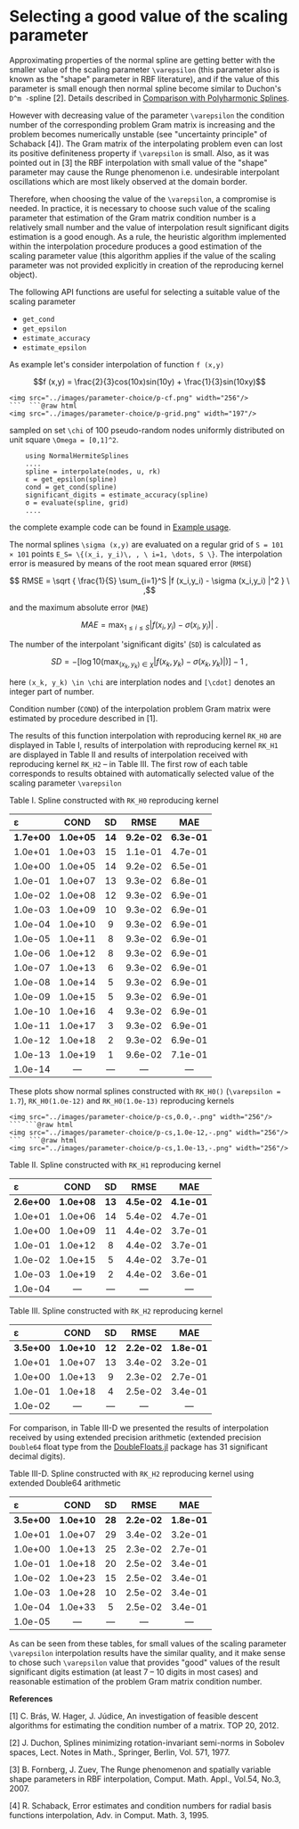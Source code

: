 # Selecting a good value of the scaling parameter
 
Approximating properties of the normal spline are getting better with the smaller value of the scaling parameter ``\varepsilon`` (this parameter also is known as the "shape" parameter in RBF literature), and if the value of this parameter is small enough then normal spline become similar to Duchon's ``D^m -``spline [2]. Details described in
[Comparison with Polyharmonic Splines](https://igorkohan.github.io/NormalHermiteSplines.jl/stable/Relation-to-Polyharmonic-Splines/).

However with decreasing value of the parameter ``\varepsilon`` the condition number of the corresponding problem Gram matrix is increasing and the problem becomes numerically unstable (see "uncertainty principle" of Schaback [4]). The Gram matrix of the interpolating problem even can lost its positive definiteness property if ``\varepsilon`` is small. Also, as it was pointed out in [3] the RBF interpolation with small value of the "shape" parameter may cause the Runge phenomenon i.e. undesirable interpolant oscillations which are most likely observed at the domain border. 

Therefore, when choosing the value of the ``\varepsilon``, a compromise is needed. In practice, it is necessary to choose such value of the scaling parameter that estimation of the Gram matrix condition number is a relatively small number and the value of interpolation result significant digits estimation is a good enough.  As a rule, the heuristic algorithm implemented within the interpolation procedure produces a good estimation of the scaling parameter value (this algorithm applies if the value of the scaling parameter was not provided explicitly in creation of the reproducing kernel object).

The following API functions are useful for selecting a suitable value of the scaling parameter

- ```get_cond```
- ```get_epsilon```
- ```estimate_accuracy```
- ```estimate_epsilon```  

As example let's consider interpolation of function ``f (x,y)``

```math
f (x,y) = \frac{2}{3}cos(10x)sin(10y) + \frac{1}{3}sin(10xy)
```
```@raw html
<img src="../images/parameter-choice/p-cf.png" width="256"/>
```  ```@raw html
<img src="../images/parameter-choice/p-grid.png" width="197"/>
```
sampled on set ``\chi`` of 100 pseudo-random nodes uniformly distributed on unit square ``\Omega = [0,1]^2``.

```
    using NormalHermiteSplines
    ....
    spline = interpolate(nodes, u, rk)
    ε = get_epsilon(spline)
    cond = get_cond(spline)
    significant_digits = estimate_accuracy(spline)
    σ = evaluate(spline, grid)
    ....
```
the complete example code can be found in [Example usage](https://igorkohan.github.io/NormalHermiteSplines.jl/stable/Usage/#D-interpolation-case-2/).

The normal splines ``\sigma (x,y)`` are evaluated on a regular grid of ``S = 101 × 101`` points ``E_S= \{(x_i, y_i)\, , \ i=1, \dots, S \}``. The interpolation error is measured by means of the root mean squared error (``RMSE``)

```math
  RMSE = \sqrt { \frac{1}{S} \sum_{i=1}^S |f (x_i,y_i) - \sigma (x_i,y_i) |^2 } \ ,
```
and the maximum absolute error (``MAE``)
```math
  MAE = \max_{1 \le i \le S} |f (x_i,y_i) - \sigma (x_i,y_i) | \ .
```
The number of the interpolant 'significant digits' (``SD``) is calculated as
```math
SD = -[\log10(\max_{(x_k, y_k) \in \chi} |f (x_k,y_k) - \sigma (x_k,y_k) |)] - 1 \ ,
```
here ``(x_k, y_k) \in \chi`` are interplation nodes and ``[\cdot]`` denotes an integer part of number.

Condition number (``COND``) of the interpolation problem Gram matrix were estimated by procedure described in [1].

The results of this function interpolation with reproducing kernel ```RK_H0``` are displayed in Table I, results of interpolation with reproducing kernel ```RK_H1``` are displayed in Table II and results of interpolation received with reproducing kernel ```RK_H2``` – in Table III. The first row of each table corresponds to results obtained with automatically selected value of the scaling parameter ``\varepsilon``

 

Table I. Spline constructed with ```RK_H0``` reproducing kernel

|     ε      |    COND    |      SD      |     RMSE     |     MAE     |
|:---------- |:----------:|:------------:|:------------:|:-----------:|
|**1.7e+00** | **1.0e+05**|      **14**  |  **9.2e-02** |  **6.3e-01**|
|  1.0e+01   |  1.0e+03   |      15      |   1.1e-01    |   4.7e-01   |
|  1.0e+00   |  1.0e+05   |      14      |   9.2e-02    |   6.5e-01   |
|  1.0e-01   |  1.0e+07   |      13      |   9.3e-02    |   6.8e-01   |
|  1.0e-02   |  1.0e+08   |      12      |   9.3e-02    |   6.9e-01   |
|  1.0e-03   |  1.0e+09   |      10      |   9.3e-02    |   6.9e-01   |
|  1.0e-04   |  1.0e+10   |       9      |   9.3e-02    |   6.9e-01   |
|  1.0e-05   |  1.0e+11   |       8      |   9.3e-02    |   6.9e-01   |
|  1.0e-06   |  1.0e+12   |       8      |   9.3e-02    |   6.9e-01   |
|  1.0e-07   |  1.0e+13   |       6      |   9.3e-02    |   6.9e-01   |
|  1.0e-08   |  1.0e+14   |       5      |   9.3e-02    |   6.9e-01   |
|  1.0e-09   |  1.0e+15   |       5      |   9.3e-02    |   6.9e-01   |
|  1.0e-10   |  1.0e+16   |       4      |   9.3e-02    |   6.9e-01   |
|  1.0e-11   |  1.0e+17   |       3      |   9.3e-02    |   6.9e-01   |
|  1.0e-12   |  1.0e+18   |       2      |   9.3e-02    |   6.9e-01   |
|  1.0e-13   |  1.0e+19   |       1      |   9.6e-02    |   7.1e-01   |
|  1.0e-14   |  —         |       —      |   —          |   —         |

These plots show normal splines constructed with ```RK_H0()``` (``\varepsilon = 1.7``),
```RK_H0(1.0e-12)``` and ```RK_H0(1.0e-13)``` reproducing kernels
```@raw html
<img src="../images/parameter-choice/p-cs,0.0,-.png" width="256"/>
``` ```@raw html
<img src="../images/parameter-choice/p-cs,1.0e-12,-.png" width="256"/>
```  ```@raw html
<img src="../images/parameter-choice/p-cs,1.0e-13,-.png" width="256"/>
```
 

Table II. Spline constructed with ```RK_H1``` reproducing kernel

|     ε      |    COND    |      SD      |     RMSE     |     MAE     |
|:---------- |:----------:|:------------:|:------------:|:-----------:|
|**2.6e+00** | **1.0e+08**|      **13**  |  **4.5e-02** |  **4.1e-01**|
|  1.0e+01   |  1.0e+06   |      14      |   5.4e-02    |   4.7e-01   |
|  1.0e+00   |  1.0e+09   |      11      |   4.4e-02    |   3.7e-01   |
|  1.0e-01   |  1.0e+12   |       8      |   4.4e-02    |   3.7e-01   |
|  1.0e-02   |  1.0e+15   |       5      |   4.4e-02    |   3.7e-01   |
|  1.0e-03   |  1.0e+19   |       2      |   4.4e-02    |   3.6e-01   |
|  1.0e-04   |  —         |       —      |   —          |   —         |

 

Table III. Spline constructed with ```RK_H2``` reproducing kernel

|     ε      |    COND    |      SD      |     RMSE     |     MAE     |
|:---------- |:----------:|:------------:|:------------:|:-----------:|
|**3.5e+00** | **1.0e+10**|      **12**  |  **2.2e-02** |  **1.8e-01**|
|  1.0e+01   |  1.0e+07   |      13      |   3.4e-02    |   3.2e-01   |
|  1.0e+00   |  1.0e+13   |       9      |   2.3e-02    |   2.7e-01   |
|  1.0e-01   |  1.0e+18   |       4      |   2.5e-02    |   3.4e-01   |
|  1.0e-02   |  —         |       —      |   —          |   —         |


For comparison, in Table III-D we presented the results of interpolation received by using extended precision arithmetic (extended precision ``Double64`` float type from the [DoubleFloats.jl](https://github.com/JuliaMath/DoubleFloats.jl) package has 31 significant decimal digits).

Table III-D. Spline constructed with ```RK_H2``` reproducing kernel using extended Double64 arithmetic

|     ε      |    COND    |      SD      |     RMSE     |     MAE     |
|:---------- |:----------:|:------------:|:------------:|:-----------:|
|**3.5e+00** | **1.0e+10**|      **28**  |  **2.2e-02** |  **1.8e-01**|
|  1.0e+01   |  1.0e+07   |      29      |   3.4e-02    |   3.2e-01   |
|  1.0e+00   |  1.0e+13   |      25      |   2.3e-02    |   2.7e-01   |
|  1.0e-01   |  1.0e+18   |      20      |   2.5e-02    |   3.4e-01   |
|  1.0e-02   |  1.0e+23   |      15      |   2.5e-02    |   3.4e-01   |
|  1.0e-03   |  1.0e+28   |      10      |   2.5e-02    |   3.4e-01   |
|  1.0e-04   |  1.0e+33   |       5      |   2.5e-02    |   3.4e-01   |
|  1.0e-05   |  —         |       —      |   —          |   —         |

 

As can be seen from these tables, for small values of the scaling parameter ``\varepsilon`` interpolation results have the similar quality, and it make sense to chose such ``\varepsilon`` value that provides "good" values of the result significant digits estimation (at least 7 – 10 digits in most cases) and reasonable estimation of the problem Gram matrix condition number.

**References**

[1] C. Brás, W. Hager, J. Júdice, An investigation of feasible descent algorithms for estimating the condition number of a matrix. TOP 20, 2012.

[2] J. Duchon, Splines minimizing rotation-invariant semi-norms in Sobolev spaces, Lect. Notes in Math., Springer, Berlin, Vol. 571, 1977.

[3] B. Fornberg, J. Zuev, The Runge phenomenon and spatially variable shape parameters in RBF interpolation,
Comput. Math. Appl., Vol.54, No.3, 2007.

[4] R. Schaback, Error estimates and condition numbers for radial basis functions interpolation, Adv. in Comput. Math. 3, 1995.